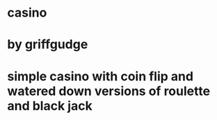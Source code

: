 # casino
# by griffgudge
# simple casino with coin flip and watered down versions of roulette and black jack 
